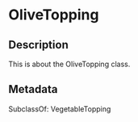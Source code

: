 # OliveTopping

## Description

This is about the OliveTopping class.

## Metadata

SubclassOf: VegetableTopping

